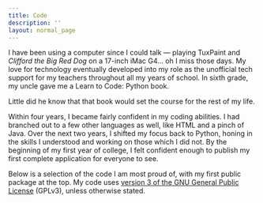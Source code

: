 ```yaml
---
title: Code
description: ''
layout: normal_page
---
```


I have been using a computer since I could talk — playing TuxPaint and *Clifford the Big Red Dog* on a 17-inch iMac G4… oh I miss those days. My love for technology eventually developed into my role as the unofficial tech support for my teachers throughout all my years of school. In sixth grade, my uncle gave me a Learn to Code: Python book.

Little did he know that that book would set the course for the rest of my life.

Within four years, I became fairly confident in my coding abilities. I had branched out to a few other languages as well, like HTML and a pinch of Java. Over the next two years, I shifted my focus back to Python, honing in the skills I understood and working on those which I did not. By the beginning of my first year of college, I felt confident enough to publish my first complete application for everyone to see.

Below is a selection of the code I am most proud of, with my first public package at the top. My code uses [version 3 of the GNU General Public License](https://www.gnu.org/licenses/gpl-3.0.en.html) (GPLv3), unless otherwise stated.

<!-- TODO: relevant posts -->